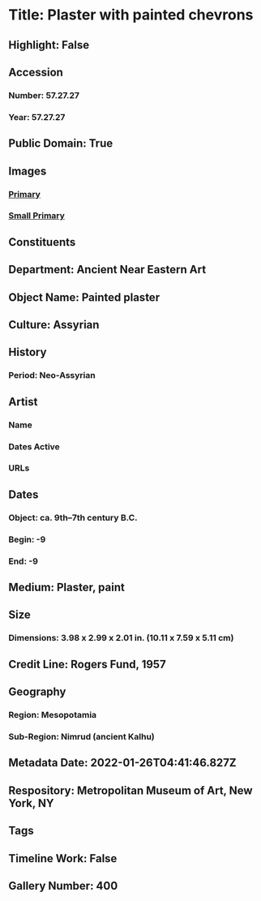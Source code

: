 # Title: Plaster with painted chevrons
## Highlight: False
## Accession
### Number: 57.27.27
### Year: 57.27.27
## Public Domain: True
## Images
### [Primary](https://images.metmuseum.org/CRDImages/an/original/ME57_27_27.jpg)
### [Small Primary](https://images.metmuseum.org/CRDImages/an/web-large/ME57_27_27.jpg)
## Constituents
## Department: Ancient Near Eastern Art
## Object Name: Painted plaster
## Culture: Assyrian
## History
### Period: Neo-Assyrian
## Artist
### Name
### Dates Active
### URLs
## Dates
### Object: ca. 9th–7th century B.C.
### Begin: -9
### End: -9
## Medium: Plaster, paint
## Size
### Dimensions: 3.98 x 2.99 x 2.01 in. (10.11 x 7.59 x 5.11 cm)
## Credit Line: Rogers Fund, 1957
## Geography
### Region: Mesopotamia
### Sub-Region: Nimrud (ancient Kalhu)
## Metadata Date: 2022-01-26T04:41:46.827Z
## Respository: Metropolitan Museum of Art, New York, NY
## Tags
## Timeline Work: False
## Gallery Number: 400